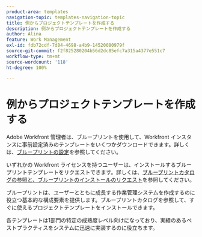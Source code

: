 ```yaml
---
product-area: templates
navigation-topic: templates-navigation-topic
title: 例からプロジェクトテンプレートを作成する
description: 例からプロジェクトテンプレートを作成する
author: Alina
feature: Work Management
exl-id: fdb72cdf-7d84-4698-a4b9-14520080979f
source-git-commit: f2f825280204b56d2dc85efc7a315a4377e551c7
workflow-type: tm+mt
source-wordcount: '118'
ht-degree: 100%

---
```


# 例からプロジェクトテンプレートを作成する

<!--
<p data-mc-conditions="QuicksilverOrClassic.Draft mode">(NOTE: this is for QS only. Rest of the article still OK for classic.)</p>
-->

Adobe Workfront 管理者は、ブループリントを使用して、Workfront インスタンスに事前設定済みのテンプレートをいくつかダウンロードできます。詳しくは、[ブループリントの設定](../../../administration-and-setup/blueprints/configure-template-package.md)を参照してください。

いずれかの Workfront ライセンスを持つユーザーは、インストールするブループリントテンプレートをリクエストできます。詳しくは、[ブループリントカタログの参照と、ブループリントのインストールのリクエスト](../../../administration-and-setup/blueprints/browse-catalog.md)を参照してください。

ブループリントは、ユーザーとともに成長する作業管理システムを作成するのに役立つ基本的な構成要素を提供します。ブループリントカタログを参照して、すぐに使えるプロジェクトテンプレートをインストールできます。

各テンプレートは1部門の特定の成熟度レベル向けになっており、実績のあるベストプラクティスをシステムに迅速に実装するのに役立ちます。

